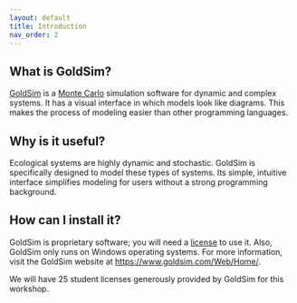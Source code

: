 ```yaml
---
layout: default
title: Introduction
nav_order: 2
---
```


## What is GoldSim?

[GoldSim](https://www.goldsim.com/Web/Home/) is a [Monte Carlo](https://en.wikipedia.org/wiki/Monte_Carlo_method)  simulation software for dynamic and complex systems. 
It has a visual interface in which models look like diagrams. This makes the process of modeling easier than other programming languages.


## Why is it useful?

Ecological systems are highly dynamic and stochastic. GoldSim is specifically designed to model these types of systems. Its simple, intuitive interface simplifies modeling for users without a strong programming background.

## How can I install it?

GoldSim is proprietary software; you will need a [license](https://www.goldsim.com/Web/Purchase/Licensing/) to use it. Also, GoldSim only runs on Windows operating systems. 
For more information, visit the GoldSim website at <https://www.goldsim.com/Web/Home/>.

We will have 25 student licenses generously provided by GoldSim for this workshop.



